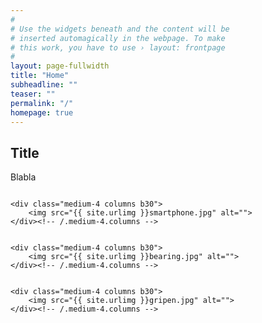 ```yaml
---
#
# Use the widgets beneath and the content will be
# inserted automagically in the webpage. To make
# this work, you have to use › layout: frontpage
#
layout: page-fullwidth
title: "Home"
subheadline: ""
teaser: ""
permalink: "/"
homepage: true
---
```


## Title
Blabla

<!--more-->

<div class="row t60">
    <div class="medium-4 columns b30">
        <img src="{{ site.urlimg }}turbine.jpg" alt="">
    </div><!-- /.medium-4.columns -->

    <div class="medium-4 columns b30">
        <img src="{{ site.urlimg }}smartphone.jpg" alt="">
    </div><!-- /.medium-4.columns -->
    
    
    <div class="medium-4 columns b30">
        <img src="{{ site.urlimg }}bearing.jpg" alt="">
    </div><!-- /.medium-4.columns -->
    
    
    <div class="medium-4 columns b30">
        <img src="{{ site.urlimg }}gripen.jpg" alt="">
    </div><!-- /.medium-4.columns -->
</div><!-- /.row -->